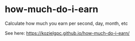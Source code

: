 # how-much-do-i-earn
Calculate how much you earn per second, day, month, etc

See here: https://kozielgpc.github.io/how-much-do-i-earn/
